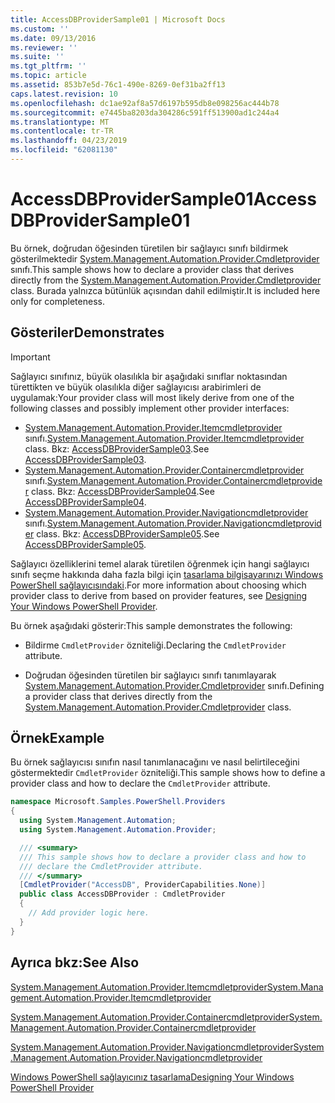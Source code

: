 ```yaml
---
title: AccessDBProviderSample01 | Microsoft Docs
ms.custom: ''
ms.date: 09/13/2016
ms.reviewer: ''
ms.suite: ''
ms.tgt_pltfrm: ''
ms.topic: article
ms.assetid: 853b7e5d-76c1-490e-8269-0ef31ba2ff13
caps.latest.revision: 10
ms.openlocfilehash: dc1ae92af8a57d6197b595db8e098256ac444b78
ms.sourcegitcommit: e7445ba8203da304286c591ff513900ad1c244a4
ms.translationtype: MT
ms.contentlocale: tr-TR
ms.lasthandoff: 04/23/2019
ms.locfileid: "62081130"
---
```

# <a name="accessdbprovidersample01"></a><span data-ttu-id="f4d46-102">AccessDBProviderSample01</span><span class="sxs-lookup"><span data-stu-id="f4d46-102">AccessDBProviderSample01</span></span>

<span data-ttu-id="f4d46-103">Bu örnek, doğrudan öğesinden türetilen bir sağlayıcı sınıfı bildirmek gösterilmektedir [System.Management.Automation.Provider.Cmdletprovider](/dotnet/api/System.Management.Automation.Provider.CmdletProvider) sınıfı.</span><span class="sxs-lookup"><span data-stu-id="f4d46-103">This sample shows how to declare a provider class that derives directly from the [System.Management.Automation.Provider.Cmdletprovider](/dotnet/api/System.Management.Automation.Provider.CmdletProvider) class.</span></span> <span data-ttu-id="f4d46-104">Burada yalnızca bütünlük açısından dahil edilmiştir.</span><span class="sxs-lookup"><span data-stu-id="f4d46-104">It is included here only for completeness.</span></span>

## <a name="demonstrates"></a><span data-ttu-id="f4d46-105">Gösteriler</span><span class="sxs-lookup"><span data-stu-id="f4d46-105">Demonstrates</span></span>

> [!IMPORTANT]
> <span data-ttu-id="f4d46-106">Sağlayıcı sınıfınız, büyük olasılıkla bir aşağıdaki sınıflar noktasından türettikten ve büyük olasılıkla diğer sağlayıcısı arabirimleri de uygulamak:</span><span class="sxs-lookup"><span data-stu-id="f4d46-106">Your provider class will most likely derive from one of the following classes and possibly implement other provider interfaces:</span></span>
>
> -   <span data-ttu-id="f4d46-107">[System.Management.Automation.Provider.Itemcmdletprovider](/dotnet/api/System.Management.Automation.Provider.ItemCmdletProvider) sınıfı.</span><span class="sxs-lookup"><span data-stu-id="f4d46-107">[System.Management.Automation.Provider.Itemcmdletprovider](/dotnet/api/System.Management.Automation.Provider.ItemCmdletProvider) class.</span></span> <span data-ttu-id="f4d46-108">Bkz: [AccessDBProviderSample03](./accessdbprovidersample03.md).</span><span class="sxs-lookup"><span data-stu-id="f4d46-108">See [AccessDBProviderSample03](./accessdbprovidersample03.md).</span></span>
> -   <span data-ttu-id="f4d46-109">[System.Management.Automation.Provider.Containercmdletprovider](/dotnet/api/System.Management.Automation.Provider.ContainerCmdletProvider) sınıfı.</span><span class="sxs-lookup"><span data-stu-id="f4d46-109">[System.Management.Automation.Provider.Containercmdletprovider](/dotnet/api/System.Management.Automation.Provider.ContainerCmdletProvider) class.</span></span> <span data-ttu-id="f4d46-110">Bkz: [AccessDBProviderSample04](./accessdbprovidersample04.md).</span><span class="sxs-lookup"><span data-stu-id="f4d46-110">See [AccessDBProviderSample04](./accessdbprovidersample04.md).</span></span>
> -   <span data-ttu-id="f4d46-111">[System.Management.Automation.Provider.Navigationcmdletprovider](/dotnet/api/System.Management.Automation.Provider.NavigationCmdletProvider) sınıfı.</span><span class="sxs-lookup"><span data-stu-id="f4d46-111">[System.Management.Automation.Provider.Navigationcmdletprovider](/dotnet/api/System.Management.Automation.Provider.NavigationCmdletProvider) class.</span></span> <span data-ttu-id="f4d46-112">Bkz: [AccessDBProviderSample05](./accessdbprovidersample05.md).</span><span class="sxs-lookup"><span data-stu-id="f4d46-112">See [AccessDBProviderSample05](./accessdbprovidersample05.md).</span></span>
>
> <span data-ttu-id="f4d46-113">Sağlayıcı özelliklerini temel alarak türetilen öğrenmek için hangi sağlayıcı sınıfı seçme hakkında daha fazla bilgi için [tasarlama bilgisayarınızı Windows PowerShell sağlayıcısındaki](./provider-types.md).</span><span class="sxs-lookup"><span data-stu-id="f4d46-113">For more information about choosing which provider class to derive from based on provider features, see [Designing Your Windows PowerShell Provider](./provider-types.md).</span></span>

<span data-ttu-id="f4d46-114">Bu örnek aşağıdaki gösterir:</span><span class="sxs-lookup"><span data-stu-id="f4d46-114">This sample demonstrates the following:</span></span>

- <span data-ttu-id="f4d46-115">Bildirme `CmdletProvider` özniteliği.</span><span class="sxs-lookup"><span data-stu-id="f4d46-115">Declaring the `CmdletProvider` attribute.</span></span>

- <span data-ttu-id="f4d46-116">Doğrudan öğesinden türetilen bir sağlayıcı sınıfı tanımlayarak [System.Management.Automation.Provider.Cmdletprovider](/dotnet/api/System.Management.Automation.Provider.CmdletProvider) sınıfı.</span><span class="sxs-lookup"><span data-stu-id="f4d46-116">Defining a provider class that derives directly from the [System.Management.Automation.Provider.Cmdletprovider](/dotnet/api/System.Management.Automation.Provider.CmdletProvider) class.</span></span>

## <a name="example"></a><span data-ttu-id="f4d46-117">Örnek</span><span class="sxs-lookup"><span data-stu-id="f4d46-117">Example</span></span>

<span data-ttu-id="f4d46-118">Bu örnek sağlayıcısı sınıfın nasıl tanımlanacağını ve nasıl belirtileceğini göstermektedir `CmdletProvider` özniteliği.</span><span class="sxs-lookup"><span data-stu-id="f4d46-118">This sample shows how to define a provider class and how to declare the `CmdletProvider` attribute.</span></span>

```csharp
namespace Microsoft.Samples.PowerShell.Providers
{
  using System.Management.Automation;
  using System.Management.Automation.Provider;

  /// <summary>
  /// This sample shows how to declare a provider class and how to
  /// declare the CmdletProvider attribute.
  /// </summary>
  [CmdletProvider("AccessDB", ProviderCapabilities.None)]
  public class AccessDBProvider : CmdletProvider
  {
    // Add provider logic here.
  }
}
```

## <a name="see-also"></a><span data-ttu-id="f4d46-119">Ayrıca bkz:</span><span class="sxs-lookup"><span data-stu-id="f4d46-119">See Also</span></span>

[<span data-ttu-id="f4d46-120">System.Management.Automation.Provider.Itemcmdletprovider</span><span class="sxs-lookup"><span data-stu-id="f4d46-120">System.Management.Automation.Provider.Itemcmdletprovider</span></span>](/dotnet/api/System.Management.Automation.Provider.ItemCmdletProvider)

[<span data-ttu-id="f4d46-121">System.Management.Automation.Provider.Containercmdletprovider</span><span class="sxs-lookup"><span data-stu-id="f4d46-121">System.Management.Automation.Provider.Containercmdletprovider</span></span>](/dotnet/api/System.Management.Automation.Provider.ContainerCmdletProvider)

[<span data-ttu-id="f4d46-122">System.Management.Automation.Provider.Navigationcmdletprovider</span><span class="sxs-lookup"><span data-stu-id="f4d46-122">System.Management.Automation.Provider.Navigationcmdletprovider</span></span>](/dotnet/api/System.Management.Automation.Provider.NavigationCmdletProvider)

[<span data-ttu-id="f4d46-123">Windows PowerShell sağlayıcınız tasarlama</span><span class="sxs-lookup"><span data-stu-id="f4d46-123">Designing Your Windows PowerShell Provider</span></span>](./provider-types.md)